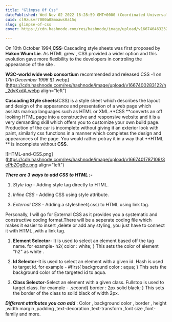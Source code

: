 ```yaml
---
title: "Glimpse Of Css"
datePublished: Wed Nov 02 2022 16:28:59 GMT+0000 (Coordinated Universal Time)
cuid: cl9zusvr7000a08moaws0a15q
slug: glimpse-of-css
cover: https://cdn.hashnode.com/res/hashnode/image/upload/v1667404632328/zaaI2JSwX.webp

---
```


On 10th October 1994,**CSS**-Cascading style sheets was first proposed by **Hakon Wium Lie**. As HTML grew , CSS provided a wider option and this evolution gave more flexibility to the developers in controling the appearance of the site .

**W3C-world wide web consortium** recommended and released CSS -1 on *17th December 1996*
![1.webp](https://cdn.hashnode.com/res/hashnode/image/upload/v1667400283122/h_2dvKxdA.webp align="left")

**Cascading Style sheets**(CSS) is a style sheet which describes the layout and design of the appearance and presentation of a web page which assists markup languages such as HTML or XML.**CSS **converts an off looking HTML page into a constructive and responsive website and it is a very demanding skill which offers you to customize your own build page.  
Production of the car is incomplete without giving it an exterior look with paint, similarly css functions in a manner which completes the design and appearances of the page.
You would rather potray it in a way that **HTML ** is incomplete without **CSS**.

![HTML-and-CSS.png](https://cdn.hashnode.com/res/hashnode/image/upload/v1667401787109/3ePbZOgBe.png align="left")

***There are 3 ways to add CSS to HTML :-***

1. *Style tag*   - Adding style tag directly to HTML.

2. *Inline CSS* - Adding CSS using style attribute.

3. *External CSS* - Adding a stylesheet(.css) to HTML using link tag.

Personally, I will go for External CSS as it provides you a systematic and constructive coding format.There will be a seperate coding file which makes it easier to insert ,delete or add any styling, you just have to connect it with HTML ,with a link tag.

1. **Element Selector**- It is used to select an element based off the tag name. 
       for example-  h2{ color : white; }
       This sets the color of element "h2" as white .

2. **Id Selector**-It is used to select an element with a given id. Hash is used to target id.
       for example -   #first{ background color : aqua; }
       This sets the background color of the targeted id to aqua. 

3. **Class Selector**-Select an element with a given class. Fullstop is used to target class.
        for example - .second{ border : 2px solid black; }
        This sets the border of the class to solid black of width 2px.

***Different attributes you can add*** : Color , background color , border , height  ,width
  margin ,padding ,text-decoration ,text-transform ,font size ,font-family and more.




